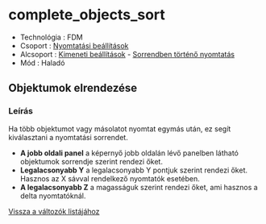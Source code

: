 # complete\_objects\_sort

* Technológia : FDM
* Csoport : [Nyomtatási beállítások](../../konfig/print_settings.md)
* Alcsoport : [Kimeneti beállítások](../../konfig/print_settings.md#kimenetibeállítások) - [Sorrendben történő nyomtatás](../../konfig/print_settings.md#sorrendbentörténőnyomtatás)
* Mód : Haladó

## Objektumok elrendezése

### Leírás

Ha több objektumot vagy másolatot nyomtat egymás után, ez segít kiválasztani a nyomtatási sorrendet.

* **A jobb oldali panel** a képernyő jobb oldalán lévő panelben látható objektumok sorrendje szerint rendezi őket.
* **Legalacsonyabb Y** a legalacsonyabb Y pontjuk szerint rendezi őket. Hasznos az X sávval rendelkező nyomtatók esetében.
* **A legalacsonyabb Z** a magasságuk szerint rendezi őket, ami hasznos a delta nyomtatóknál.

[Vissza a változók listájához](/)


